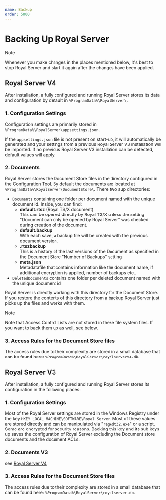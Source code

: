 ```yaml
---
name: Backup
order: 5000
---
```


# Backing Up Royal Server

> [!NOTE]
> Whenever you make changes in the places mentioned below, it's best to stop Royal Server and start it again after the changes have been applied.

## Royal Server V4

After installation, a fully configured and running Royal Server stores its data and configuration by default in `%ProgramData%\RoyalServer\`.

### 1. Configuration Settings

Configuration settings are primarily stored in `%ProgramData%\RoyalServer\appsettings.json`.

If the `appsettings.json` file is not present on start-up, it will automatically be generated and your settings from a previous Royal Server V3 installation will be imported. If no previous Royal Server V3 installation can be detected, default values will apply.

### 2. Documents

Royal Server stores the Document Store files in the directory configured in the Configuration Tool. By default the documents are located at `%ProgramData%\RoyalServer\DocumentStore\`.
There two sup directories:

- `Documents` containing one folder per document named with the unique document id. Inside, you can find:
  - **default.rtsz** (Royal TS/X document)  
    This can be opened directly by Royal TS/X unless the setting "Document can only be opened by Royal Server" was checked during creation of the document.
  - **default.backup**  
    With each save, a backup file will be created with the previous document version.
  - **<randomstring>.rtszbackup**  
    This is a history of the last versions of the Document as specified in the Document Store "Number of Backups" setting
  - **meta.json**  
    Metadatafile that contains information like the document name, if additional encryption is applied, number of backups etc..
- `DeletedDocuments` contains one folder per deleted document named with the unique document id

Royal Server is directly working with this directory for the Document Store. If you restore the contents of this directory from a backup Royal Server just picks up the files and works with them.

> [!NOTE]
> Note that Access Control Lists are not stored in these file system files. If you want to back them up as well, see below.

### 3. Access Rules for the Document Store files

The access rules due to their complexity are stored in a small database that can be found here: `%ProgramData%\RoyalServer\royalserverV4.db`.

## Royal Server V3

After installation, a fully configured and running Royal Server stores its configuration in the following places:

### 1. Configuration Settings

Most of the Royal Server settings are stored in the Windows Registry under the key `HKEY_LOCAL_MACHINE\SOFTWARE\Royal Server`. Most of these values are stored directly and can be manipulated via "`regedt32.exe`" or a script. Some are encrypted for security reasons. Backing this key and its sub keys up saves the configuration of Royal Server excluding the Document store documents and the document ACLs.

### 2. Documents V3

see [Royal Server V4](#2-documents)

### 3. Access Rules for the Document Store files

The access rules due to their complexity are stored in a small database that can be found here: `%ProgramData%\RoyalServer\royalserver.db`.
